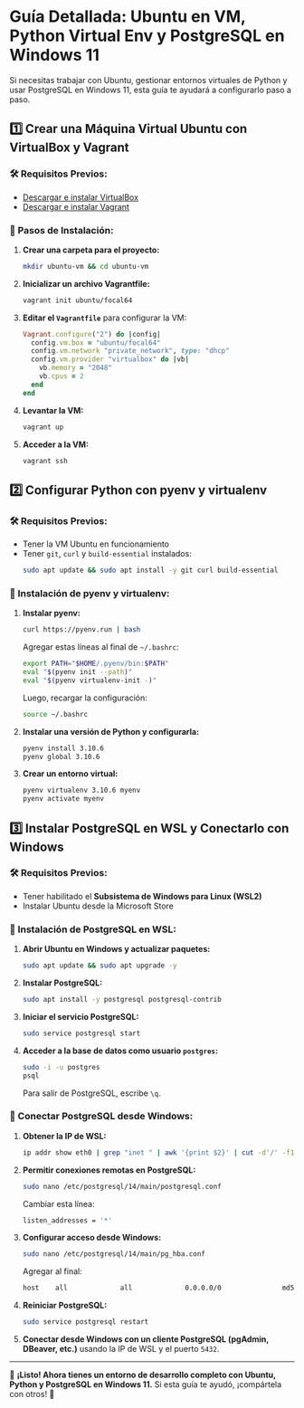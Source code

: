 # Guía Detallada: Ubuntu en VM, Python Virtual Env y PostgreSQL en Windows 11

Si necesitas trabajar con Ubuntu, gestionar entornos virtuales de Python y usar PostgreSQL en Windows 11, esta guía te ayudará a configurarlo paso a paso.

## 1️⃣ Crear una Máquina Virtual Ubuntu con VirtualBox y Vagrant

### 🛠 Requisitos Previos:
- [Descargar e instalar VirtualBox](https://www.virtualbox.org/)
- [Descargar e instalar Vagrant](https://developer.hashicorp.com/vagrant/downloads)

### 🚀 Pasos de Instalación:
1. **Crear una carpeta para el proyecto:**
   ```sh
   mkdir ubuntu-vm && cd ubuntu-vm
   ```
2. **Inicializar un archivo Vagrantfile:**
   ```sh
   vagrant init ubuntu/focal64
   ```
3. **Editar el `Vagrantfile`** para configurar la VM:
   ```ruby
   Vagrant.configure("2") do |config|
     config.vm.box = "ubuntu/focal64"
     config.vm.network "private_network", type: "dhcp"
     config.vm.provider "virtualbox" do |vb|
       vb.memory = "2048"
       vb.cpus = 2
     end
   end
   ```
4. **Levantar la VM:**
   ```sh
   vagrant up
   ```
5. **Acceder a la VM:**
   ```sh
   vagrant ssh
   ```

## 2️⃣ Configurar Python con pyenv y virtualenv

### 🛠 Requisitos Previos:
- Tener la VM Ubuntu en funcionamiento
- Tener `git`, `curl` y `build-essential` instalados:
  ```sh
  sudo apt update && sudo apt install -y git curl build-essential
  ```

### 🚀 Instalación de pyenv y virtualenv:
1. **Instalar pyenv:**
   ```sh
   curl https://pyenv.run | bash
   ```
   Agregar estas líneas al final de `~/.bashrc`:
   ```sh
   export PATH="$HOME/.pyenv/bin:$PATH"
   eval "$(pyenv init --path)"
   eval "$(pyenv virtualenv-init -)"
   ```
   Luego, recargar la configuración:
   ```sh
   source ~/.bashrc
   ```
2. **Instalar una versión de Python y configurarla:**
   ```sh
   pyenv install 3.10.6
   pyenv global 3.10.6
   ```
3. **Crear un entorno virtual:**
   ```sh
   pyenv virtualenv 3.10.6 myenv
   pyenv activate myenv
   ```

## 3️⃣ Instalar PostgreSQL en WSL y Conectarlo con Windows

### 🛠 Requisitos Previos:
- Tener habilitado el **Subsistema de Windows para Linux (WSL2)**
- Instalar Ubuntu desde la Microsoft Store

### 🚀 Instalación de PostgreSQL en WSL:
1. **Abrir Ubuntu en Windows y actualizar paquetes:**
   ```sh
   sudo apt update && sudo apt upgrade -y
   ```
2. **Instalar PostgreSQL:**
   ```sh
   sudo apt install -y postgresql postgresql-contrib
   ```
3. **Iniciar el servicio PostgreSQL:**
   ```sh
   sudo service postgresql start
   ```
4. **Acceder a la base de datos como usuario `postgres`:**
   ```sh
   sudo -i -u postgres
   psql
   ```
   Para salir de PostgreSQL, escribe `\q`.

### 🎯 Conectar PostgreSQL desde Windows:
1. **Obtener la IP de WSL:**
   ```sh
   ip addr show eth0 | grep "inet " | awk '{print $2}' | cut -d'/' -f1
   ```
2. **Permitir conexiones remotas en PostgreSQL:**
   ```sh
   sudo nano /etc/postgresql/14/main/postgresql.conf
   ```
   Cambiar esta línea:
   ```sh
   listen_addresses = '*'
   ```
3. **Configurar acceso desde Windows:**
   ```sh
   sudo nano /etc/postgresql/14/main/pg_hba.conf
   ```
   Agregar al final:
   ```sh
   host    all             all             0.0.0.0/0               md5
   ```
4. **Reiniciar PostgreSQL:**
   ```sh
   sudo service postgresql restart
   ```
5. **Conectar desde Windows con un cliente PostgreSQL (pgAdmin, DBeaver, etc.)** usando la IP de WSL y el puerto `5432`.

---

🎉 **¡Listo! Ahora tienes un entorno de desarrollo completo con Ubuntu, Python y PostgreSQL en Windows 11.** Si esta guía te ayudó, ¡compártela con otros! 🚀

